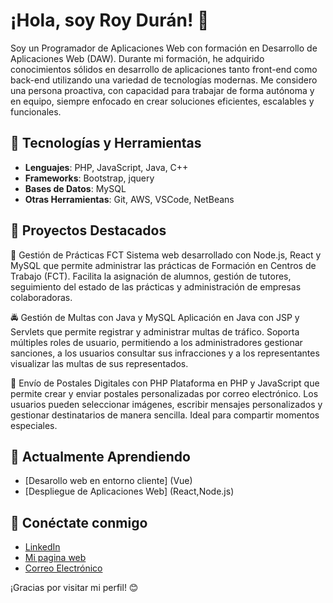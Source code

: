 # ¡Hola, soy Roy Durán! 👋

Soy un Programador de Aplicaciones Web con formación en Desarrollo de Aplicaciones Web (DAW). Durante mi formación, he adquirido conocimientos sólidos en desarrollo de aplicaciones tanto front-end como back-end utilizando una variedad de tecnologías modernas. Me considero una persona proactiva, con capacidad para trabajar de forma autónoma y en equipo, siempre enfocado en crear soluciones eficientes, escalables y funcionales.

## 🔧 Tecnologías y Herramientas

- **Lenguajes**: PHP, JavaScript, Java, C++
- **Frameworks**: Bootstrap, jquery
- **Bases de Datos**: MySQL
- **Otras Herramientas**: Git, AWS, VSCode, NetBeans

## 🚀 Proyectos Destacados

📘 Gestión de Prácticas FCT
Sistema web desarrollado con Node.js, React y MySQL que permite administrar las prácticas de Formación en Centros de Trabajo (FCT). Facilita la asignación de alumnos, gestión de tutores, seguimiento del estado de las prácticas y administración de empresas colaboradoras.

🚔 Gestión de Multas con Java y MySQL
Aplicación en Java con JSP y Servlets que permite registrar y administrar multas de tráfico. Soporta múltiples roles de usuario, permitiendo a los administradores gestionar sanciones, a los usuarios consultar sus infracciones y a los representantes visualizar las multas de sus representados.

💌 Envío de Postales Digitales con PHP
Plataforma en PHP y JavaScript que permite crear y enviar postales personalizadas por correo electrónico. Los usuarios pueden seleccionar imágenes, escribir mensajes personalizados y gestionar destinatarios de manera sencilla. Ideal para compartir momentos especiales.

## 🌱 Actualmente Aprendiendo

- [Desarollo web en entorno cliente] (Vue) 
- [Despliegue de Aplicaciones Web] (React,Node.js)

## 💬 Conéctate conmigo

- [LinkedIn](https://www.linkedin.com/in/roy-duran/)
- [Mi pagina web](http://www.ocptech.es/)
- [Correo Electrónico](gcduranroldan@gmail.com)

¡Gracias por visitar mi perfil! 😊
